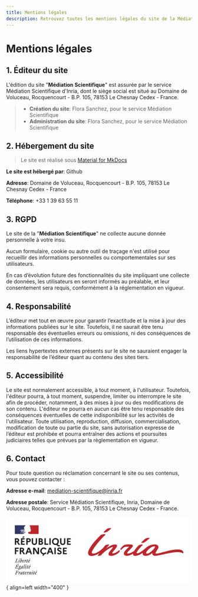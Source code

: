 ```yaml
---
title: Mentions légales
description: Retrouvez toutes les mentions légales du site de la Médiation Scientifique d'Inria.
---
```


# Mentions légales

## 1. Éditeur du site

L'édition du site "**Médiation Scientifique**" est assurée par le service Médiation Scientifique d'Inria, dont le siège social est situé au Domaine de Voluceau, Rocquencourt - B.P. 105, 78153 Le Chesnay Cedex - France.

> - **Création du site**: Flora Sanchez, pour le service Médiation Scientifique
> - **Administration du site**: Flora Sanchez, pour le service Médiation Scientifique

## 2. Hébergement du site

> Le site est réalisé sous [Material for MkDocs](https://squidfunk.github.io/mkdocs-material/) 

**Le site est hébergé par**: Github

**Adresse**: Domaine de Voluceau, Rocquencourt - B.P. 105, 78153 Le Chesnay Cedex - France

**Téléphone**: +33 1 39 63 55 11


## 3. RGPD

Le site de la "**Médiation Scientifique**" ne collecte aucune donnée personnelle à votre insu.

Aucun formulaire, cookie ou autre outil de traçage n'est utilisé pour recueillir des informations personnelles ou comportementales sur ses utilisateurs.

En cas d’évolution future des fonctionnalités du site impliquant une collecte de données, les utilisateurs en seront informés au préalable, et leur consentement sera requis, conformément à la réglementation en vigueur.

## 4. Responsabilité

L’éditeur met tout en œuvre pour garantir l’exactitude et la mise à jour des informations publiées sur le site. Toutefois, il ne saurait être tenu responsable des éventuelles erreurs ou omissions, ni des conséquences de l’utilisation de ces informations.

Les liens hypertextes externes présents sur le site ne sauraient engager la responsabilité de l’éditeur quant au contenu des sites tiers.

## 5. Accessibilité

Le site est normalement accessible, à tout moment, à l'utilisateur. Toutefois, l'éditeur pourra, à tout moment, suspendre, limiter ou interrompre le site afin de procéder, notamment, à des mises à jour ou des modifications de son contenu. L'éditeur ne pourra en aucun cas être tenu responsable des conséquences éventuelles de cette indisponibilité sur les activités de l'utilisateur.
Toute utilisation, reproduction, diffusion, commercialisation, modification de toute ou partie du site, sans autorisation expresse de l’éditeur est prohibée et pourra entraîner des actions et poursuites judiciaires telles que prévues par la règlementation en vigueur.

## 6. Contact

Pour toute question ou réclamation concernant le site ou ses contenus, vous pouvez contacter :

**Adresse e-mail**: mediation-scientifique@inria.fr

**Adresse postale**: Service Médiation Scientifique, Inria, Domaine de Voluceau, Rocquencourt - B.P. 105, 78153 Le Chesnay Cedex - France.


![Image](../assets/logo-inria-rf.png){ align=left width="400" }
